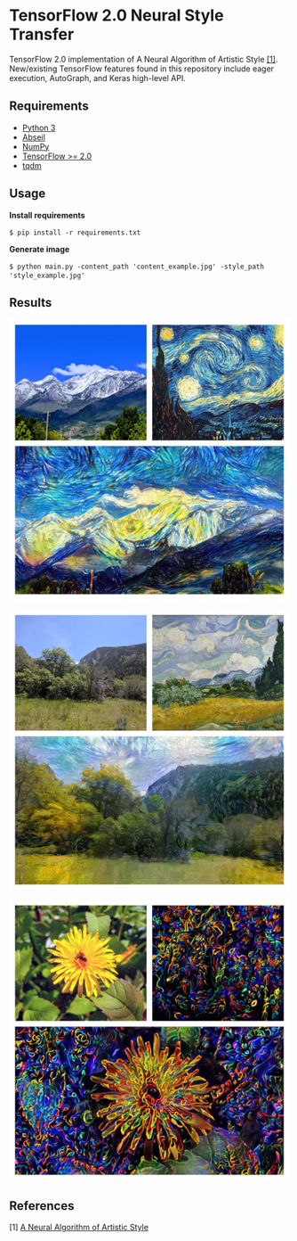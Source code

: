 # TensorFlow 2.0 Neural Style Transfer 
TensorFlow 2.0 implementation of A Neural Algorithm of Artistic Style [[1]](https://arxiv.org/abs/1508.06576). 
New/existing TensorFlow features found in this repository include eager execution, AutoGraph, and Keras high-level API.

## Requirements
* [Python 3](https://www.python.org/)
* [Abseil](https://abseil.io/)
* [NumPy](http://www.numpy.org/)
* [TensorFlow >= 2.0](https://www.tensorflow.org/versions/r2.0/api_docs/python/tf)
* [tqdm](https://tqdm.github.io/)

## Usage
**Install requirements**
```
$ pip install -r requirements.txt
```

**Generate image**
```
$ python main.py -content_path 'content_example.jpg' -style_path 'style_example.jpg'
```

## Results
![Example image mountains](assets/mountains.jpg)

![Example image meadow](assets/meadow.jpg)

![Example image flower](assets/flower.jpg)

## References
[1] [A Neural Algorithm of Artistic Style](https://arxiv.org/abs/1508.06576) 
